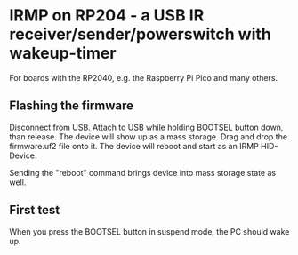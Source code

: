 # IRMP on RP204 - a USB IR receiver/sender/powerswitch with wakeup-timer

For boards with the RP2040, e.g. the Raspberry Pi Pico and many others.

## Flashing the firmware
Disconnect from USB.
Attach to USB while holding BOOTSEL button down, than release. The device will show up as a mass storage.
Drag and drop the firmware.uf2 file onto it. The device will reboot and start as an IRMP HID-Device.

Sending the "reboot" command brings device into mass storage state as well.

## First test
When you press the BOOTSEL button in suspend mode, the PC should wake up.